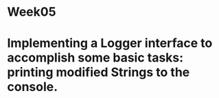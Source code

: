 # Week05

# Implementing a Logger interface to accomplish some basic tasks: printing modified Strings to the console.
